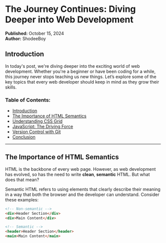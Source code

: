 # The Journey Continues: Diving Deeper into Web Development

**Published:** October 15, 2024  
**Author:** ShodeeBoy

## Introduction

In today's post, we're diving deeper into the exciting world of web development. Whether you're a beginner or have been coding for a while, this journey never stops teaching us new things. Let’s explore some of the key topics that every web developer should keep in mind as they grow their skills.

### Table of Contents:
- [Introduction](#introduction)
- [The Importance of HTML Semantics](#the-importance-of-html-semantics)
- [Understanding CSS Grid](#understanding-css-grid)
- [JavaScript: The Driving Force](#javascript-the-driving-force)
- [Version Control with Git](#version-control-with-git)
- [Conclusion](#conclusion)

---

## The Importance of HTML Semantics

HTML is the backbone of every web page. However, as web development has evolved, so has the need to write **clean**, **semantic** HTML. But what does that mean?

Semantic HTML refers to using elements that clearly describe their meaning in a way that both the browser and the developer can understand. Consider these examples:

```html
<!-- Non-semantic -->
<div>Header Section</div>
<div>Main Content</div>

<!-- Semantic -->
<header>Header Section</header>
<main>Main Content</main>
